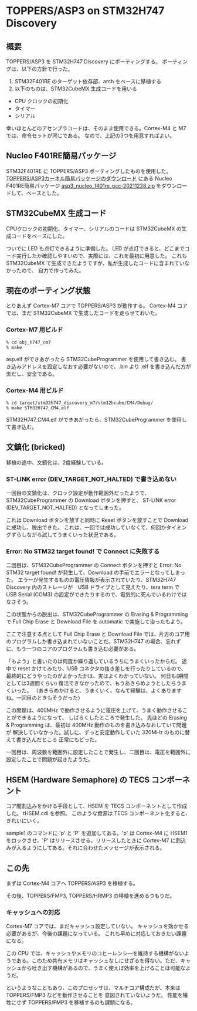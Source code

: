 # TOPPERS/ASP3 on STM32H747 Discovery

## 概要

TOPPERS/ASP3 を STM32H747 Discovery にポーティングする。
ポーティングは、以下の方針で行った。

 1. STM32F401RE のターゲット依存部、arch をベースに移植する
 2. 以下のものは、STM32CubeMX 生成コードを用いる
   * CPU クロックの初期化
   * タイマー
   * シリアル

幸いほとんどのアセンブラコードは、そのまま使用できる。Cortex-M4 と M7 では、命令セットが同じである。
なので、上記の3つを用意すればよい。

## Nucleo F401RE簡易パッケージ 

STM32F401RE に TOPPERS/ASP3 ポーティングしたものを使用した。
[TOPPERS/ASP3カーネル簡易パッケージのダウンロード](https://www.toppers.jp/asp3-e-download.html) にある
Nucleo F401RE簡易パッケージ [asp3_nucleo_f401re_gcc-20211228.zip](https://www.toppers.jp/download.cgi/asp3_nucleo_f401re_gcc-20211228.zip) をダウンロードして、ベースとした。

## STM32CubeMX 生成コード

CPUクロックの初期化、タイマー、シリアルのコードは STM32CubeMX の生成コードをベースにした。

ついでに LED も点灯できるように準備した。
LED が点灯できると、どこまでコード実行したか確認しやすいので、実際には、これを最初に用意した。
これも STM32CubeMX で生成できたようですが、私が生成したコードに含まれていなかったので、
自力で作ってみた。

## 現在のポーティング状態

とりあえず Cortex-M7 コアで TOPPERS/ASP3 が動作する。
Cortex-M4 コアでは、まだ STM32CubeMX で生成したコードを走らせておいた。

### Cortex-M7 用ビルド
    % cd obj_h747_cm7
    % make

asp.elf ができあがったら STM32CubeProgrammer を使用して書き込む。
書き込みアドレスを設定しなおす必要がないので、.bin より .elf を書き込んだ方が楽だし、安全である。

### Cortex-M4 用ビルド
    % cd target/stm32h747_discovery_m7/stm32hcube/CM4/Debug/
    % make STM32H747_CM4.elf

STM32H747_CM4.elf ができあがったら、STM32CubeProgrammer を使用して書き込む。

## 文鎮化 (bricked)

移植の途中、文鎮化は、2度経験している。

### ST-LINK error (DEV_TARGET_NOT_HALTED) で書き込めない

一回目の文鎮化は、クロック設定が動作範囲外だったようで、STM32CubeProgrammer の Download ボタンを押すと、
ST-LINK error (DEV_TARGET_NOT_HALTED) となってしまった。

これは Download ボタンを放すと同時に Reset ボタンを放すことで Download に成功し、脱出できた。
これは、一回では成功していなくて、何回かタイミングずらしながら試してうまくいった状況である。

### Error: No STM32 target found! で Connect に失敗する

二回目は、STM32CubeProgrammer の Connect ボタンを押すと Error: No STM32 target found! が発生して、Download の手前でエラーとなってしまった。
エラーが発生するものの電圧情報が表示されていたり、STM32H747 Discovery 内のストレージが　USB ドライブとして見えたり、tera term で USB Serial (COM3) の設定ができたりするので、電気的に死んでいるわけではなさそう。

この状態からの脱出は、STM32CubeProgrammer の Erasing & Programming で
 Full Chip Erase と Download File を automatic で実施して治ったもよう。

ここで注意する点として Full Chip Erase と Download File では、片方のコア用のプログラムしか書き込まれていないことだ。STM32H747 の場合、忘れずに、もう一つのコアのプログラムも書き込む必要がある。

 「もよう」と書いたのは何度か繰り返しているうちにうまくいったからだ。
途中で reset かけてみたり、USB コネクタの抜き差しを行ったりしているので、最終的にどうやったのがよかったかは、実はよくわかっていない。
何日も(期間としては3週間くらい) 復活できなかったので、もうあきらめようとしたらうまくいった。
（あきらめかけると、うまくいく、なんて経験は、よくありますね。一回目のときもそうだった）


この問題は、400MHz で動作させるように電圧を上げて、うまく動作させることができるようになって、
しばらくしたところで発生した。
先ほどの Erasing & Programming は、最初は 400MHz 動作のものを書き込みなおしていて問題が
解決していなかった。試しに、ずっと安定動作していた 320MHz のものに替えて書き込んだところ
正常にもどった。

一回目は、周波数を範囲外に設定したことで発生し、二回目は、電圧を範囲外に設定したことで問題が起きたようだ。

## HSEM (Hardware Semaphore) の TECS コンポーネント

コア間割込みをかける手段として、HSEM を TECS コンポーネントとして作成した。
tHSEM.cdl を参照。
このような資源は TECS コンポーネント化すると、きれいにいく。

sample1 のコマンドに 'p' と 'P' を追加してある。'p' は Cortex-M4 に HSEM1 をロックさせ、'P' はリリースさせる。リリースしたときに Cortex-M7 に割込みが入るようにしてある。それに合わせたメッセージが表示される。

## この先

まずは Cortex-M4 コアへ TOPPERS/ASP3 を移植する。

その後、TOPPERS/FMP3, TOPPERS/HRMP3 の移植を進めるつもりだ。

### キャッシュへの対応

Cortex-M7 コアでは、まだキャッシュ設定していない。
キャッシュを効かせる必要があるが、今後の課題になっている。
これも早めに対応しておきたい課題になる。

この CPU では、キャッシュやメモリのコヒーレンシ―を維持する機構がないようである。このため共有メモリはキャッシュなしにせざるを得ない。ただ、キャッシュから吐き出す機構があるので、うまく使えば効率を上げることは可能なようだ。

というようなこともあり、このプロセッサは、マルチコア構成だが、本来は TOPPERS/FMP3 などを動作させることを
意図されていないようだ。
性能を犠牲にせず TOPPERS/FMP3 を移植するのも課題になる。
